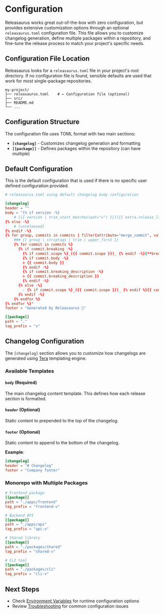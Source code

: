 # Configuration

Releasaurus works great out-of-the-box with zero configuration, but provides extensive customization options through an optional `releasaurus.toml` configuration file. This file allows you to customize changelog generation, define multiple packages within a repository, and fine-tune the release process to match your project's specific needs.

## Configuration File Location

Releasaurus looks for a `releasaurus.toml` file in your project's root directory. If no configuration file is found, sensible defaults are used that work for most single-package repositories.

```
my-project/
├── releasaurus.toml    # ← Configuration file (optional)
├── src/
├── README.md
└── ...
```

## Configuration Structure

The configuration file uses TOML format with two main sections:

- **`[changelog]`** - Customizes changelog generation and formatting
- **`[[package]]`** - Defines packages within the repository (can have multiple)

## Default Configuration

This is the default configuration that is used if there is no specific user
defined configuration provided.

```toml
# releasaurus.toml using default changelog body configuration

[changelog]
header = ""
body = "{% if version -%}
    # [{{ version | trim_start_matches(pat="v") }}]({{ extra.release_link_base }}/{{ version }}) - {{ timestamp | date(format="%Y-%m-%d") }}
{% else -%}
    # [unreleased]
{% endif -%}
{% for group, commits in commits | filter(attribute="merge_commit", value=false) | group_by(attribute="group") %}
    ### {{ group | striptags | trim | upper_first }}
    {% for commit in commits %}
      {% if commit.breaking -%}
        {% if commit.scope %}_({{ commit.scope }})_ {% endif -%}[**breaking**]: {{ commit.message | upper_first }} [_({{ commit.id | truncate(length=8, end="") }})_]({{ extra.commit_link_base }}/{{ commit.id }})
        {% if commit.body -%}
        > {{ commit.body }}
        {% endif -%}
        {% if commit.breaking_description -%}
        > {{ commit.breaking_description }}
        {% endif -%}
      {% else -%}
        - {% if commit.scope %}_({{ commit.scope }})_ {% endif %}{{ commit.message | upper_first }} [_({{ commit.id | truncate(length=8, end="") }})_]({{ extra.commit_link_base }}/{{ commit.id -}})
      {% endif -%}
    {% endfor %}
{% endfor %}"
footer = "Generated by Releasaurus 🦕"

[[package]]
path = "."
tag_prefix = "v"
```

## Changelog Configuration

The `[changelog]` section allows you to customize how changelogs are generated using [Tera](https://keats.github.io/tera/) templating engine.

### Available Templates

#### `body` (Required)

The main changelog content template. This defines how each release section is formatted.

#### `header` (Optional)

Static content to prepended to the top of the changelog.

#### `footer` (Optional)

Static content to append to the bottom of the changelog.

**Example**:

```toml
[changelog]
header = "# Changelog"
footer = "Company footer"
```

### Monorepo with Multiple Packages

```toml
# Frontend package
[[package]]
path = "./apps/frontend"
tag_prefix = "frontend-v"

# Backend API
[[package]]
path = "./apps/api"
tag_prefix = "api-v"

# Shared library
[[package]]
path = "./packages/shared"
tag_prefix = "shared-v"

# CLI tool
[[package]]
path = "./packages/cli"
tag_prefix = "cli-v"
```

## Next Steps

- Check [Environment Variables](./environment-variables.md) for runtime configuration options
- Review [Troubleshooting](./troubleshooting.md) for common configuration issues
